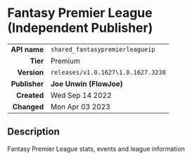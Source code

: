 # Fantasy Premier League (Independent Publisher)
| | |
|-:|-|
|**API name**|`shared_fantasypremierleagueip`|
|**Tier**|Premium|
|**Version**|`releases/v1.0.1627\1.0.1627.3238`|
|**Publisher**|**Joe Unwin (FlowJoe)**|
|**Created**|Wed Sep 14 2022|
|**Changed**|Mon Apr 03 2023|

## Description
Fantasy Premier League stats, events and league information
